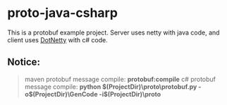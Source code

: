 # proto-java-csharp

This is a protobuf example project. Server uses netty with java code, and client uses [DotNetty](https://github.com/Azure/DotNetty) with c# code.

## Notice:
> maven protobuf message compile: **protobuf:compile**
> c# protobuf message compile: **python $(ProjectDir)\proto\protobuf.py -o$(ProjectDir)\GenCode -i$(ProjectDir)\proto**